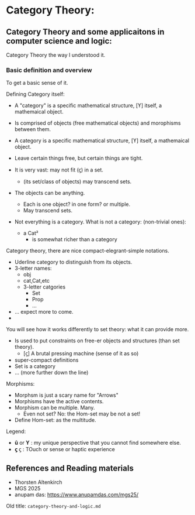 # Category Theory:

## Category Theory and some applicaitons in computer science and logic:
Category Theory the way I understood it.

### Basic definition and overview
To get a basic sense of it.

Defining Category itself:
* A "category" is a specific mathematical structure, [ϒ] itself, a mathemaical object.
* Is comprised of objects (free mathematical objects) and morophisms between them.
* A category is a specific mathematical structure, [ϒ] itself, a mathemaical object.
* Leave certain things free, but certain things are tight.
* It is very vast: may not fit (ϛ) in a set.
    * (its set/class of objects) may transcend sets.
* The objects can be anything.
    * Each is one object? in one form? or multiple.
    * May transcend sets.

* Not everything is a category. What is not a category: (non-trivial ones):
    * a Cat²
        * is somewhat richer than a category

Category theory, there are nice compact-elegrant-simple notations.
* Uderline category to distinguish from its objects.
* 3-letter names:
   * obj
   * cat,Cat,etc
   * 3-letter catgories
      * Set
      * Prop
      * ...
* ... expect more to come.
* 


You will see how it works differently to set theory: what it can provide more.
* Is used to put constraints on free-er objects and structures (than set theory).
    * [ϛ] A brutal pressing machine (sense of it as so)
* super-compact definitions
* Set is a category
* ... (more further down the line)

Morphisms:
* Morphsm is just a scary name for "Arrows"
* Morphisms have the active contents.
* Morphism can be multiple. Many.
    * Even not set? No: the Hom-set may be not a set!
* Define Hom-set: as the multitude.


Legend:
* **û** or **ϒ** : my unique perspective that you cannot find somewhere else.
*  **ϛ** ϛ : TOuch or sense or haptic experience
## References and Reading materials
* Thorsten Altenkirch
* MGS 2025
* anupam das: https://www.anupamdas.com/mgs25/


Old title: `category-theory-and-logic.md`
